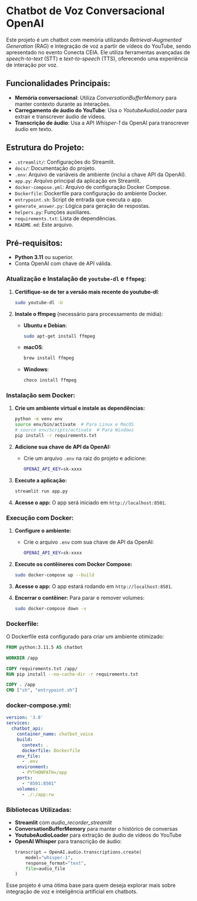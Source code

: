 # Chatbot de Voz Conversacional OpenAI

Este projeto é um chatbot com memória utilizando *Retrieval-Augmented Generation* (RAG) e integração de voz a partir de vídeos do YouTube, sendo apresentado no evento Conecta CEIA. Ele utiliza ferramentas avançadas de *speech-to-text* (STT) e *text-to-speech* (TTS), oferecendo uma experiência de interação por voz.

## Funcionalidades Principais:
- **Memória conversacional**: Utiliza *ConversationBufferMemory* para manter contexto durante as interações.
- **Carregamento de áudio do YouTube**: Usa o *YoutubeAudioLoader* para extrair e transcrever áudio de vídeos.
- **Transcrição de áudio**: Usa a API *Whisper-1* da OpenAI para transcrever áudio em texto.

## Estrutura do Projeto:
- `.streamlit/`: Configurações do Streamlit.
- `docs/`: Documentação do projeto.
- `.env`: Arquivo de variáveis de ambiente (inclui a chave API da OpenAI).
- `app.py`: Arquivo principal da aplicação em Streamlit.
- `docker-compose.yml`: Arquivo de configuração Docker Compose.
- `Dockerfile`: Dockerfile para configuração do ambiente Docker.
- `entrypoint.sh`: Script de entrada que executa o app.
- `generate_answer.py`: Lógica para geração de respostas.
- `helpers.py`: Funções auxiliares.
- `requirements.txt`: Lista de dependências.
- `README.md`: Este arquivo.

## Pré-requisitos:
- **Python 3.11** ou superior.
- Conta OpenAI com chave de API válida.

### Atualização e Instalação de `youtube-dl` e `ffmpeg`:

1. **Certifique-se de ter a versão mais recente do youtube-dl**:
   ```bash
   sudo youtube-dl -U
   ```

2. **Instale o ffmpeg** (necessário para processamento de mídia):

   - **Ubuntu e Debian**:
     ```bash
     sudo apt-get install ffmpeg
     ```

   - **macOS**:
     ```bash
     brew install ffmpeg
     ```

   - **Windows**:
     ```bash
     choco install ffmpeg
     ```

### Instalação sem Docker:

1. **Crie um ambiente virtual e instale as dependências:**
    ```bash
    python -m venv env
    source env/bin/activate  # Para Linux e MacOS
    # source env/Scripts/activate  # Para Windows
    pip install -r requirements.txt
    ```

2. **Adicione sua chave de API da OpenAI:**
   - Crie um arquivo `.env` na raiz do projeto e adicione:
     ```bash
     OPENAI_API_KEY=sk-xxxx
     ```

3. **Execute a aplicação:**
    ```bash
    streamlit run app.py
    ```

4. **Acesse o app:**
    O app será iniciado em `http://localhost:8501`.

### Execução com Docker:

1. **Configure o ambiente:**
   - Crie o arquivo `.env` com sua chave de API da OpenAI:
     ```bash
     OPENAI_API_KEY=sk-xxxx
     ```

2. **Execute os contêineres com Docker Compose:**
    ```bash
    sudo docker-compose up --build
    ```

3. **Acesse o app:**
    O app estará rodando em `http://localhost:8501`.

4. **Encerrar o contêiner:**
    Para parar e remover volumes:
    ```bash
    sudo docker-compose down -v
    ```

### Dockerfile:
O Dockerfile está configurado para criar um ambiente otimizado:
```Dockerfile
FROM python:3.11.5 AS chatbot

WORKDIR /app

COPY requirements.txt /app/
RUN pip install --no-cache-dir -r requirements.txt

COPY . /app
CMD ["sh", "entrypoint.sh"]
```

### docker-compose.yml:
```yaml
version: '3.8'
services:
  chatbot_api:
    container_name: chatbot_voice
    build:
      context: .
      dockerfile: Dockerfile
    env_file:
      - .env
    environment:
      - PYTHONPATH=/app
    ports:
      - "8501:8501"
    volumes:
      - ./:/app:rw
```

### Bibliotecas Utilizadas:
- **Streamlit** com *audio_recorder_streamlit*
- **ConversationBufferMemory** para manter o histórico de conversas
- **YoutubeAudioLoader** para extração de áudio de vídeos do YouTube
- **OpenAI Whisper** para transcrição de áudio:
  ```python
  transcript = OpenAI.audio.transcriptions.create(
      model="whisper-1",
      response_format="text",
      file=audio_file
  )
  ```

Esse projeto é uma ótima base para quem deseja explorar mais sobre integração de voz e inteligência artificial em chatbots.
